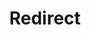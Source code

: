 ﻿---
layout: src/layouts/Redirect.astro
title: Redirect
redirect: /docs/deployments/packages/troubleshoot-missing-packages
pubDate:  2023-01-01
navSearch: false
navSitemap: false
navMenu: false
---
